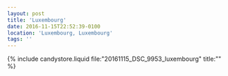 ```yaml
---
layout: post
title: 'Luxembourg'
date: 2016-11-15T22:52:39-0100
location: 'Luxembourg, Luxembourg'
tags: ''
---
```


{% include candystore.liquid file:"20161115_DSC_9953_luxembourg" title:"" %}
